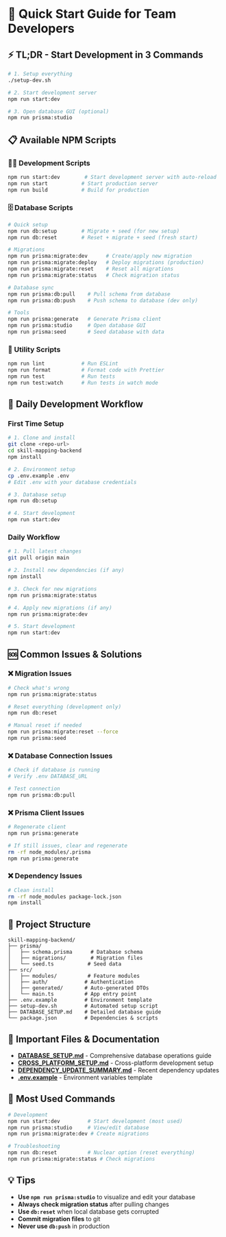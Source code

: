 # 🚀 Quick Start Guide for Team Developers

## ⚡ TL;DR - Start Development in 3 Commands

```bash
# 1. Setup everything
./setup-dev.sh

# 2. Start development server  
npm run start:dev

# 3. Open database GUI (optional)
npm run prisma:studio
```

## 📋 Available NPM Scripts

### 🏃‍♂️ Development Scripts
```bash
npm run start:dev        # Start development server with auto-reload
npm run start           # Start production server
npm run build           # Build for production
```

### 🗄️ Database Scripts
```bash
# Quick setup
npm run db:setup        # Migrate + seed (for new setup)
npm run db:reset        # Reset + migrate + seed (fresh start)

# Migrations
npm run prisma:migrate:dev      # Create/apply new migration
npm run prisma:migrate:deploy   # Deploy migrations (production)
npm run prisma:migrate:reset    # Reset all migrations
npm run prisma:migrate:status   # Check migration status

# Database sync
npm run prisma:db:pull    # Pull schema from database
npm run prisma:db:push    # Push schema to database (dev only)

# Tools
npm run prisma:generate   # Generate Prisma client
npm run prisma:studio     # Open database GUI
npm run prisma:seed       # Seed database with data
```

### 🔧 Utility Scripts
```bash
npm run lint            # Run ESLint
npm run format          # Format code with Prettier
npm run test            # Run tests
npm run test:watch      # Run tests in watch mode
```

## 🔄 Daily Development Workflow

### First Time Setup
```bash
# 1. Clone and install
git clone <repo-url>
cd skill-mapping-backend
npm install

# 2. Environment setup
cp .env.example .env
# Edit .env with your database credentials

# 3. Database setup
npm run db:setup

# 4. Start development
npm run start:dev
```

### Daily Workflow
```bash
# 1. Pull latest changes
git pull origin main

# 2. Install new dependencies (if any)
npm install

# 3. Check for new migrations
npm run prisma:migrate:status

# 4. Apply new migrations (if any)
npm run prisma:migrate:dev

# 5. Start development
npm run start:dev
```

## 🆘 Common Issues & Solutions

### ❌ Migration Issues
```bash
# Check what's wrong
npm run prisma:migrate:status

# Reset everything (development only)
npm run db:reset

# Manual reset if needed
npm run prisma:migrate:reset --force
npm run prisma:seed
```

### ❌ Database Connection Issues
```bash
# Check if database is running
# Verify .env DATABASE_URL

# Test connection
npm run prisma:db:pull
```

### ❌ Prisma Client Issues
```bash
# Regenerate client
npm run prisma:generate

# If still issues, clear and regenerate
rm -rf node_modules/.prisma
npm run prisma:generate
```

### ❌ Dependency Issues
```bash
# Clean install
rm -rf node_modules package-lock.json
npm install
```

## 📁 Project Structure

```
skill-mapping-backend/
├── prisma/
│   ├── schema.prisma      # Database schema
│   ├── migrations/        # Migration files
│   └── seed.ts           # Seed data
├── src/
│   ├── modules/          # Feature modules
│   ├── auth/            # Authentication
│   ├── generated/       # Auto-generated DTOs
│   └── main.ts          # App entry point
├── .env.example         # Environment template
├── setup-dev.sh         # Automated setup script
├── DATABASE_SETUP.md    # Detailed database guide
└── package.json         # Dependencies & scripts
```

## 🔗 Important Files & Documentation

- **[DATABASE_SETUP.md](./DATABASE_SETUP.md)** - Comprehensive database operations guide
- **[CROSS_PLATFORM_SETUP.md](./CROSS_PLATFORM_SETUP.md)** - Cross-platform development setup
- **[DEPENDENCY_UPDATE_SUMMARY.md](./DEPENDENCY_UPDATE_SUMMARY.md)** - Recent dependency updates
- **[.env.example](./.env.example)** - Environment variables template

## 🎯 Most Used Commands

```bash
# Development
npm run start:dev         # Start development (most used)
npm run prisma:studio     # View/edit database
npm run prisma:migrate:dev # Create migrations

# Troubleshooting  
npm run db:reset          # Nuclear option (reset everything)
npm run prisma:migrate:status # Check migrations
```

## 💡 Tips

- **Use `npm run prisma:studio`** to visualize and edit your database
- **Always check migration status** after pulling changes
- **Use `db:reset`** when local database gets corrupted
- **Commit migration files** to git
- **Never use `db:push`** in production
